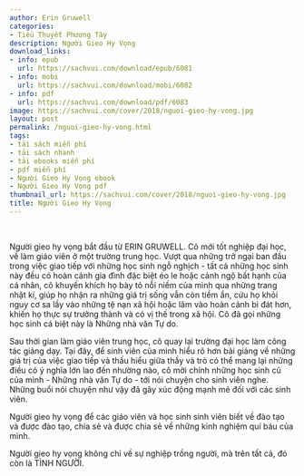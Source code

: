 ```yaml
---
author: Erin Gruwell
categories:
- Tiểu Thuyết Phương Tây
description: Người Gieo Hy Vọng
download_links:
- info: epub
  url: https://sachvui.com/download/epub/6081
- info: mobi
  url: https://sachvui.com/download/mobi/6082
- info: pdf
  url: https://sachvui.com/download/pdf/6083
image: https://sachvui.com/cover/2018/nguoi-gieo-hy-vong.jpg
layout: post
permalink: /nguoi-gieo-hy-vong.html
tags:
- tải sách miễn phí
- tải sách nhanh
- tải ebooks miễn phí
- pdf miễn phí
- Người Gieo Hy Vọng ebook
- Người Gieo Hy Vọng pdf
thumbnail_url: https://sachvui.com/cover/2018/nguoi-gieo-hy-vong.jpg
title: Người Gieo Hy Vọng
---
```


 <div class="item-desc text-justify"> <p> </p><p>Người gieo hy vọng bắt đầu từ ERIN GRUWELL. Cô mới tốt nghiệp đại học, về làm giáo viên ở một trường trung học. Vượt qua những trở ngại ban đầu trong việc giao tiếp với những học sinh ngỗ nghịch - tất cả những học sinh này đều có hoàn cảnh gia đình đặc biệt éo le hoặc cảnh ngộ bất hạnh của cá nhân, cô khuyến khích họ bày tỏ nỗi niềm của mình qua những trang nhật kí, giúp họ nhận ra những giá trị sống vẫn còn tiềm ẩn, cứu họ khỏi nguy cơ sa lầy vào những tệ nạn xã hội hoặc lâm vào hoàn cảnh bi đát hơn, khiến họ thực sự trưởng thành và có vị thế trong xã hội. Cô đã gọi những học sinh cá biệt này là Những nhà văn Tự do.</p><p>Sau thời gian làm giáo viên trung học, cô quay lại trường đại học làm công tác giảng dạy. Tại đây, để sinh viên của mình hiểu rõ hơn bài giảng về những giá trị của việc giao tiếp và thấu hiểu giữa thầy và trò có thể mang lại những điều có ý nghĩa lớn lao đến nhường nào, cô mời chính những học sinh cũ của mình - Những nhà văn Tự do - tới nói chuyện cho sinh viên nghe. Những buổi nói chuyện như vậy đã gây xúc động mạnh mẽ đối với các sinh viên.</p><p>Người gieo hy vọng để các giáo viên và học sinh sinh viên biết về đào tạo và được đào tạo, chia sẻ và được chia sẻ về những kinh nghiệm quí báu của mình.</p><p>Người gieo hy vọng không chỉ về sự nghiệp trồng người, mà trên tất cả, đó còn là TÌNH NGƯỜI.</p> </div>
